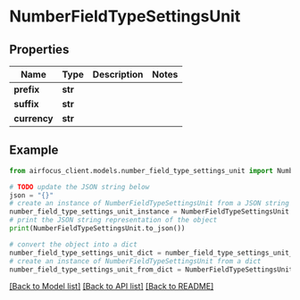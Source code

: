 # NumberFieldTypeSettingsUnit


## Properties

Name | Type | Description | Notes
------------ | ------------- | ------------- | -------------
**prefix** | **str** |  | 
**suffix** | **str** |  | 
**currency** | **str** |  | 

## Example

```python
from airfocus_client.models.number_field_type_settings_unit import NumberFieldTypeSettingsUnit

# TODO update the JSON string below
json = "{}"
# create an instance of NumberFieldTypeSettingsUnit from a JSON string
number_field_type_settings_unit_instance = NumberFieldTypeSettingsUnit.from_json(json)
# print the JSON string representation of the object
print(NumberFieldTypeSettingsUnit.to_json())

# convert the object into a dict
number_field_type_settings_unit_dict = number_field_type_settings_unit_instance.to_dict()
# create an instance of NumberFieldTypeSettingsUnit from a dict
number_field_type_settings_unit_from_dict = NumberFieldTypeSettingsUnit.from_dict(number_field_type_settings_unit_dict)
```
[[Back to Model list]](../README.md#documentation-for-models) [[Back to API list]](../README.md#documentation-for-api-endpoints) [[Back to README]](../README.md)


